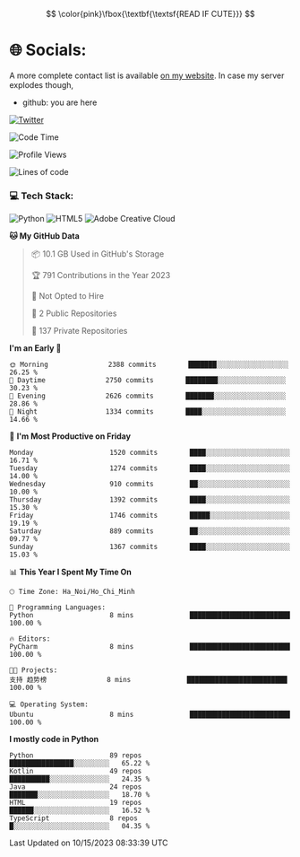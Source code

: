 $$
\color{pink}\fbox{\textbf{\textsf{READ IF CUTE}}}
$$

# 🌐 Socials:
A more complete contact list is available [on my website](https://soopy.moe).
In case my server explodes though,

- github: you are here

[![Twitter](https://img.shields.io/badge/Twitter-%231DA1F2.svg?logo=Twitter&logoColor=white)](https://twitter.com/@nhatminh5454) 

![Code Time](http://img.shields.io/badge/Code%20Time-24%2C296%20hrs%2046%20mins-blue)

![Profile Views](http://img.shields.io/badge/Profile%20Views-0-blue)

![Lines of code](https://img.shields.io/badge/From%20Hello%20World%20I%27ve%20Written-38.587%20thousand%20lines%20of%20code-blue)

### 💻 Tech Stack:
![Python](https://img.shields.io/badge/python-3670A0?style=for-the-badge&logo=python&logoColor=ffdd54) ![HTML5](https://img.shields.io/badge/html5-%23E34F26.svg?style=for-the-badge&logo=html5&logoColor=white) ![Adobe Creative Cloud](https://img.shields.io/badge/Adobe%20Creative%20Cloud-DA1F26.svg?style=for-the-badge&logo=Adobe%20Creative%20Cloud&logoColor=white) 

**🐱 My GitHub Data** 

> 📦 10.1 GB Used in GitHub's Storage
> 
> 🏆 791 Contributions in the Year 2023
> 
> 🚫 Not Opted to Hire
> 
> 📜 2 Public Repositories
> 
> 🔑 137 Private Repositories 
 > 
**I'm an Early 🐤** 

```text
🌞 Morning               2388 commits        ███████░░░░░░░░░░░░░░░░░░   26.25 % 
🌆 Daytime               2750 commits        ████████░░░░░░░░░░░░░░░░░   30.23 % 
🌃 Evening               2626 commits        ███████░░░░░░░░░░░░░░░░░░   28.86 % 
🌙 Night                 1334 commits        ████░░░░░░░░░░░░░░░░░░░░░   14.66 % 
```
📅 **I'm Most Productive on Friday** 

```text
Monday                   1520 commits        ████░░░░░░░░░░░░░░░░░░░░░   16.71 % 
Tuesday                  1274 commits        ████░░░░░░░░░░░░░░░░░░░░░   14.00 % 
Wednesday                910 commits         ██░░░░░░░░░░░░░░░░░░░░░░░   10.00 % 
Thursday                 1392 commits        ████░░░░░░░░░░░░░░░░░░░░░   15.30 % 
Friday                   1746 commits        █████░░░░░░░░░░░░░░░░░░░░   19.19 % 
Saturday                 889 commits         ██░░░░░░░░░░░░░░░░░░░░░░░   09.77 % 
Sunday                   1367 commits        ████░░░░░░░░░░░░░░░░░░░░░   15.03 % 
```


📊 **This Year I Spent My Time On** 

```text
🕑︎ Time Zone: Ha_Noi/Ho_Chi_Minh

💬 Programming Languages: 
Python                   8 mins              █████████████████████████   100.00 % 

🔥 Editors: 
PyCharm                  8 mins              █████████████████████████   100.00 % 

🐱‍💻 Projects: 
支持 趋势榜               8 mins              █████████████████████████   100.00 % 

💻 Operating System: 
Ubuntu                   8 mins              █████████████████████████   100.00 % 
```

**I mostly code in Python** 

```text
Python                   89 repos             ████████████████░░░░░░░░░   65.22 % 
Kotlin                   49 repos             ██████████░░░░░░░░░░░░░░░   24.35 % 
Java                     24 repos             ███████░░░░░░░░░░░░░░░░░░   18.70 % 
HTML                     19 repos             ██████░░░░░░░░░░░░░░░░░░░   16.52 % 
TypeScript               8 repos              █░░░░░░░░░░░░░░░░░░░░░░░░   04.35 % 

```

 Last Updated on 10/15/2023 08:33:39 UTC

